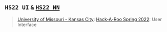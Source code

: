 ## `HS22 UI` `&` [`HS22 NN`](https://github.com/ala2q6/CS490-H-NN)
> [University of Missouri - Kansas City](https://www.umkc.edu/): [Hack-A-Roo Spring 2022](https://info.umkc.edu/hack-a-roo/): User Interface
